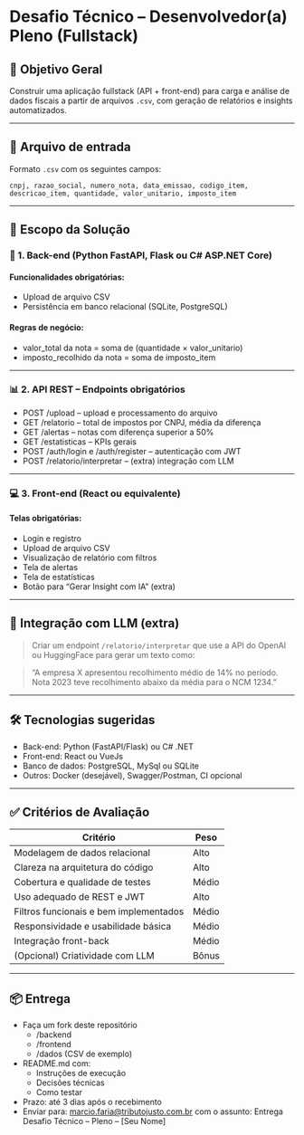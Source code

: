 # Desafio Técnico – Desenvolvedor(a) Pleno (Fullstack)

## 🎯 Objetivo Geral

Construir uma aplicação fullstack (API + front-end) para carga e análise de dados fiscais a partir de arquivos `.csv`, com geração de relatórios e insights automatizados.

---

## 📂 Arquivo de entrada

Formato `.csv` com os seguintes campos:

```csv
cnpj, razao_social, numero_nota, data_emissao, codigo_item, descricao_item, quantidade, valor_unitario, imposto_item
```

---

## 🧱 Escopo da Solução

### 🔧 1. Back-end (Python FastAPI, Flask ou C# ASP.NET Core)

#### Funcionalidades obrigatórias:
- Upload de arquivo CSV
- Persistência em banco relacional (SQLite, PostgreSQL)

#### Regras de negócio:
- valor_total da nota = soma de (quantidade × valor_unitario)
- imposto_recolhido da nota = soma de imposto_item


---

### 📊 2. API REST – Endpoints obrigatórios

- POST /upload – upload e processamento do arquivo
- GET /relatorio – total de impostos por CNPJ, média da diferença
- GET /alertas – notas com diferença superior a 50%
- GET /estatisticas – KPIs gerais
- POST /auth/login e /auth/register – autenticação com JWT
- POST /relatorio/interpretar – (extra) integração com LLM

---

### 💻 3. Front-end (React ou equivalente)

#### Telas obrigatórias:
- Login e registro
- Upload de arquivo CSV
- Visualização de relatório com filtros
- Tela de alertas
- Tela de estatísticas
- Botão para “Gerar Insight com IA” (extra)

---

## 🤖 Integração com LLM (extra)

> Criar um endpoint `/relatorio/interpretar` que use a API do OpenAI ou HuggingFace para gerar um texto como:

> “A empresa X apresentou recolhimento médio de 14% no período. Nota 2023 teve recolhimento abaixo da média para o NCM 1234.”

---

## 🛠️ Tecnologias sugeridas

- Back-end: Python (FastAPI/Flask) ou C# .NET
- Front-end: React ou VueJs
- Banco de dados: PostgreSQL, MySql ou SQLite
- Outros: Docker (desejável), Swagger/Postman, CI opcional

---

## ✅ Critérios de Avaliação

| Critério                             | Peso |
|-------------------------------------|------|
| Modelagem de dados relacional       | Alto |
| Clareza na arquitetura do código    | Alto |
| Cobertura e qualidade de testes     | Médio |
| Uso adequado de REST e JWT          | Alto |
| Filtros funcionais e bem implementados | Médio |
| Responsividade e usabilidade básica | Médio |
| Integração front-back               | Médio |
| (Opcional) Criatividade com LLM     | Bônus |

---

## 📦 Entrega

- Faça um fork deste repositório
  - /backend
  - /frontend
  - /dados (CSV de exemplo)
- README.md com:
  - Instruções de execução
  - Decisões técnicas
  - Como testar
- Prazo: até 3 dias após o recebimento
- Enviar para: marcio.faria@tributojusto.com.br com o assunto:
  Entrega Desafio Técnico – Pleno – [Seu Nome]
